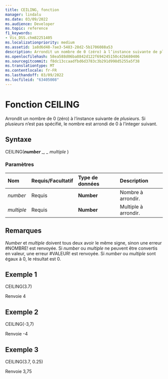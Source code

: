 ```yaml
---
title: CEILING, fonction
manager: lindalu
ms.date: 03/09/2022
ms.audience: Developer
ms.topic: reference
f1_keywords:
- Vis_DSS.chm82251405
ms.localizationpriority: medium
ms.assetid: 1a8d6d48-7ae3-5483-28d2-5b1706088a53
description: Arrondit un nombre de 0 (zéro) à l’instance suivante de plusieurs. Si plusieurs n’est pas spécifié, le nombre est arrondi de 0 à l’integer suivant.
ms.openlocfilehash: 58ea588d06ba8842d122f694245150c42b680406
ms.sourcegitcommit: f8dc13ccaadfbd6d3783c3b291d998d5255a5f38
ms.translationtype: MT
ms.contentlocale: fr-FR
ms.lasthandoff: 03/09/2022
ms.locfileid: "63405008"
---
```

# <a name="ceiling-function"></a>Fonction CEILING

Arrondit un nombre de 0 (zéro) à l’instance suivante de _plusieurs_. Si _plusieurs_ n’est pas spécifié, le nombre est arrondi de 0 à l’integer suivant.
  
## <a name="syntax"></a>Syntaxe

CEILING(***number** _, _ *_multiple_** )
  
### <a name="parameters"></a>Paramètres

|**Nom**|**Requis/Facultatif**|**Type de données**|**Description**|
|:-----|:-----|:-----|:-----|
| _number_ <br/> |Requis  <br/> |**Number** <br/> |Nombre à arrondir. |
| _multiple_ <br/> |Requis  <br/> |**Number** <br/> |Multiple à arrondir. |

## <a name="remarks"></a>Remarques

 _Number_ et _multiple_ doivent tous deux avoir le même signe, sinon une erreur #NOMBRE! est renvoyée. Si _number_ ou _multiple_ ne peuvent être convertis en valeur, une erreur #VALEUR! est renvoyée. Si _number_ ou _multiple_ sont égaux à 0, le résultat est 0.
  
## <a name="example-1"></a>Exemple 1

CEILING(3.7)
  
Renvoie 4
  
## <a name="example-2"></a>Exemple 2

CEILING(-3,7)
  
Renvoie -4
  
## <a name="example-3"></a>Exemple 3

CEILING(3.7, 0.25)
  
Renvoie 3,75
  